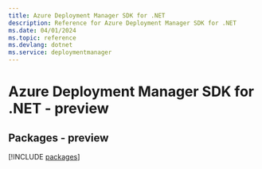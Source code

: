 ```yaml
---
title: Azure Deployment Manager SDK for .NET
description: Reference for Azure Deployment Manager SDK for .NET
ms.date: 04/01/2024
ms.topic: reference
ms.devlang: dotnet
ms.service: deploymentmanager
---
```

# Azure Deployment Manager SDK for .NET - preview
## Packages - preview
[!INCLUDE [packages](deployment-manager-index.md)]